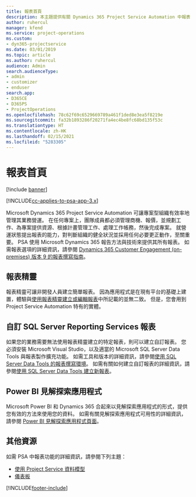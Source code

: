 ```yaml
---
title: 報表首頁
description: 本主題提供有關 Dynamics 365 Project Service Automation 中報表的資訊。
author: ruhercul
manager: kfend
ms.service: project-operations
ms.custom:
- dyn365-projectservice
ms.date: 03/01/2019
ms.topic: article
ms.author: ruhercul
audience: Admin
search.audienceType:
- admin
- customizer
- enduser
search.app:
- D365CE
- D365PS
- ProjectOperations
ms.openlocfilehash: 78c62f69c6529669789a461f1ded8e3ea5f8219e
ms.sourcegitcommit: fa32b1893286f20271fa4ec4be8fc68bd135f53c
ms.translationtype: HT
ms.contentlocale: zh-HK
ms.lasthandoff: 02/15/2021
ms.locfileid: "5283305"
---
```

# <a name="reporting-home-page"></a>報表首頁

[!include [banner](../includes/psa-now-project-operations.md)]

[!INCLUDE[cc-applies-to-psa-app-3.x](../includes/cc-applies-to-psa-app-3x.md)]

Microsoft Dynamics 365 Project Service Automation 可讓專案型組織有效率地管理其業務營運。 在任何專案上，團隊成員都必須管理商機、報價，並規劃工作、為專案提供資源、根據計畫管理工作、處理工作帳務，然後完成專案。 就營運狀態提出報表的能力，對判斷組織的健全狀況並採用任何必要更正動作，至關重要。 PSA 使用 Microsoft Dynamics 365 報告方法與技術來提供其所有報表。 如需報表選項的詳細資訊，請參閱 [Dynamics 365 Customer Engagement (on-premises) 版本 9 的報表撰寫指南](https://docs.microsoft.com/dynamics365/customerengagement/on-premises/analytics/reporting-analytics-with-dynamics-365)。

## <a name="report-wizard"></a>報表精靈

報表精靈可讓非開發人員建立簡單報表。 因為應用程式是在現有平台的基礎上建置，體驗與[使用報表精靈建立或編輯報表](https://docs.microsoft.com/dynamics365/customerengagement/on-premises/basics/create-edit-copy-report-wizard)中所記載的並無二致。 但是，您會用到 Project Service Automation 特有的實體。

## <a name="custom-sql-server-reporting-services-reports"></a>自訂 SQL Server Reporting Services 報表

如果您的業務需要無法使用報表精靈建立的特定報表，則可以建立自訂報表。 您必須安裝 Microsoft Visual Studio，以及適當的 Microsoft SQL Server Data Tools 與報表製作擴充功能。 如需工具和版本的詳細資訊，請參閱[使用 SQL Server Data Tools  的報表撰寫環境](https://docs.microsoft.com/dynamics365/customerengagement/on-premises/analytics/report-writing-environment-using-sql-server-data-tools)。 如需有關如何建立自訂報表的詳細資訊，請參閱[使用 SQL Server Data Tools 建立新報表](https://docs.microsoft.com/dynamics365/customerengagement/on-premises/analytics/create-a-new-report-using-sql-server-data-tools)。

## <a name="power-bi-insights-apps"></a>Power BI 見解探索應用程式

Microsoft Power BI 和 Dynamics 365 合起來以見解探索應用程式的形式，提供您有效的方法來使用您的資料。 如需有關見解探索應用程式可用性的詳細資訊，請參閱 [Power BI 見解探索應用程式頁面](https://powerbi.microsoft.com/power-bi-insights-apps/)。


## <a name="additional-resources"></a>其他資源
如需 PSA 中報表功能的詳細資訊，請參閱下列主題：

- [使用 Project Service 資料模型](reports-working-project-service-data-model.md)
- [儀表板 ](reports-dashboards.md)



[!INCLUDE[footer-include](../includes/footer-banner.md)]